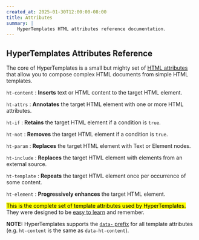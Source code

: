 ```yaml
---
created_at: 2025-01-30T12:00:00-08:00
title: Attributes
summary: |
    HyperTemplates HTML attributes reference documentation.
---
```


## HyperTemplates Attributes Reference

The core of HyperTemplates is a small but mighty set of [HTML attributes] that allow you to compose complex HTML documents from simple HTML templates.

`ht-content`
: **Inserts** text or HTML content to the target HTML element.
  
  <learn-more ht-element href='./ht-content'></learn-more>

`ht-attrs`
: **Annotates** the target HTML element with one or more HTML attributes.

  <learn-more ht-element href='./ht-attrs'></learn-more>

`ht-if`
: **Retains** the target HTML element if a condition is `true`.

  <learn-more ht-element href='./ht-if'></learn-more>

`ht-not`
: **Removes** the target HTML element if a condition is `true`.

  <learn-more ht-element href='./ht-not'></learn-more>

`ht-param`
: **Replaces** the target HTML element with Text or Element nodes.
  
  <learn-more ht-element href='./ht-param'></learn-more>

`ht-include`
: **Replaces** the target HTML element with elements from an external source.

  <learn-more ht-element href='./ht-include'></learn-more>

`ht-template`
: **Repeats** the target HTML element once per occurrence of some content.

  <learn-more ht-element href='./ht-template'></learn-more>

`ht-element`
: **Progressively enhances** the target HTML element.

  <learn-more ht-element href='./ht-element'></learn-more>

<mark>This is the complete set of template attributes used by HyperTemplates.</mark>
They were designed to be [easy to learn] and remember.

<doc-quote ht-element notice>

**NOTE:** HyperTemplates supports the [`data-` prefix] for all template attributes (e.g. `ht-content` is the same as `data-ht-content`).

</doc-quote>

<!-- Links -->
[HTML attributes]: https://developer.mozilla.org/en-US/docs/Web/HTML/Attributes
[easy to learn]: /docs/tutorials/getting-started/
[`data-` prefix]: https://developer.mozilla.org/en-US/docs/Learn_web_development/Howto/Solve_HTML_problems/Use_data_attributes

